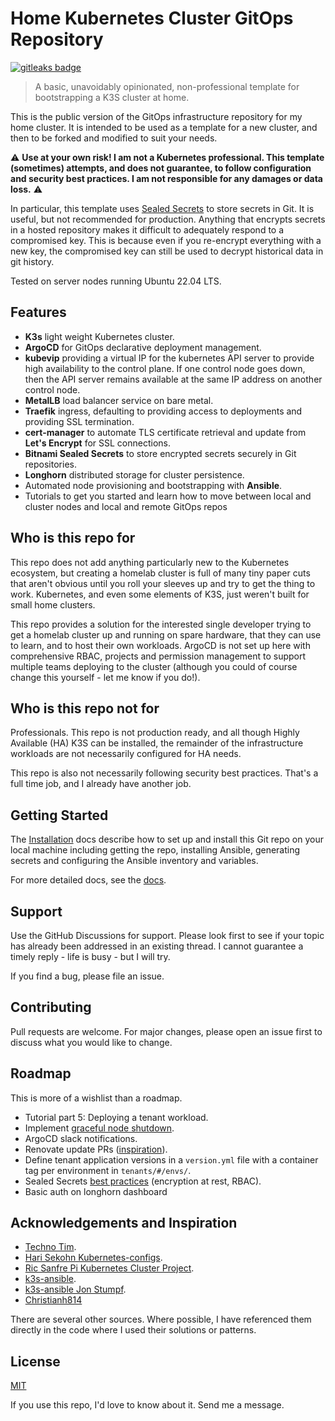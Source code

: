 # Home Kubernetes Cluster GitOps Repository

<p align="left">
  <p align="left">
	  <a href="https://github.com/gitleaks/gitleaks/">
        	<img alt="gitleaks badge" src="https://img.shields.io/badge/protected%20by-gitleaks-blue">
    	 </a>
  </p>
</p>

> A basic, unavoidably opinionated, non-professional template for bootstrapping a K3S cluster at home. 

This is the public version of the GitOps infrastructure repository for my home cluster. It is intended to be used as a template for a new cluster, and then to be forked and modified to suit your needs. 

:warning: **Use at your own risk! I am not a Kubernetes professional. This template (sometimes) attempts, and does not guarantee, to follow configuration and security best practices. I am not responsible for any damages or data loss.** :warning:

In particular, this template uses [Sealed Secrets](https://github.com/bitnami-labs/sealed-secrets) to store secrets in Git. It is useful, but not recommended for production. Anything that encrypts secrets in a hosted repository makes it difficult to adequately respond to a compromised key. This is because even if you re-encrypt everything with a new key, the compromised key can still be used to decrypt historical data in git history. 

Tested on server nodes running Ubuntu 22.04 LTS.

## Features

- **K3s** light weight Kubernetes cluster.
- **ArgoCD** for GitOps declarative deployment management.
- **kubevip** providing a virtual IP for the kubernetes API server to provide high availability to the control plane. If one control node goes down, then the API server remains available at the same IP address on another control node.
- **MetalLB** load balancer service on bare metal.
- **Traefik** ingress, defaulting to providing access to deployments and providing SSL termination.
- **cert-manager** to automate TLS certificate retrieval and update from **Let's Encrypt** for SSL connections.
- **Bitnami Sealed Secrets** to store encrypted secrets securely in Git repositories.
- **Longhorn** distributed storage for cluster persistence.
- Automated node provisioning and bootstrapping with **Ansible**.
- Tutorials to get you started and learn how to move between local and cluster nodes and local and remote GitOps repos


## Who is this repo for

This repo does not add anything particularly new to the Kubernetes ecosystem, but creating a homelab cluster is full of many tiny paper cuts that aren't obvious until you roll your sleeves up and try to get the thing to work. Kubernetes, and even some elements of K3S, just weren't built for small home clusters. 

This repo provides a solution for the interested single developer trying to get a homelab cluster up and running on spare hardware, that they can use to learn, and to host their own workloads. ArgoCD is not set up here with comprehensive RBAC, projects and permission management to support multiple teams deploying to the cluster (although you could of course change this yourself - let me know if you do!).


## Who is this repo not for

Professionals. This repo is not production ready, and all though Highly Available (HA) K3S can be installed, the remainder of the infrastructure workloads are not necessarily configured for HA needs. 

This repo is also not necessarily following security best practices. That's a full time job, and I already have another job.


## Getting Started

The [Installation](docs/howtos/installation.md) docs describe how to set up and install this Git repo on your local machine including getting the repo, installing Ansible, generating secrets and configuring the Ansible inventory and variables.

For more detailed docs, see the [docs](https://smp4.github.io/k3s-homelab-gitops/).

## Support

Use the GitHub Discussions for support. Please look first to see if your topic has already been addressed in an existing thread. I cannot guarantee a timely reply - life is busy - but I will try.

If you find a bug, please file an issue. 


## Contributing

Pull requests are welcome. For major changes, please open an issue first to discuss what you would like to change.

## Roadmap

This is more of a wishlist than a roadmap.

- Tutorial part 5: Deploying a tenant workload.
- Implement [graceful node shutdown](https://github.com/k3s-io/k3s/discussions/4319).
- ArgoCD slack notifications.
- Renovate update PRs ([inspiration](https://github.com/reefland/ansible-k3s-argocd-renovate)).
- Define tenant application versions in a `version.yml` file with a container tag per environment in `tenants/#/envs/`.
- Sealed Secrets [best practices](https://kubernetes.io/docs/concepts/configuration/secret/) (encryption at rest, RBAC).
- Basic auth on longhorn dashboard

## Acknowledgements and Inspiration

- [Techno Tim](https://github.com/techno-tim/k3s-ansible/tree/master).
- [Hari Sekohn Kubernetes-configs](https://github.com/HariSekhon/Kubernetes-configs/tree/master).
- [Ric Sanfre Pi Kubernetes Cluster Project](https://picluster.ricsanfre.com/).
- [k3s-ansible](https://github.com/k3s-io/k3s-ansible/).
- [k3s-ansible Jon Stumpf](https://github.com/jon-stumpf/k3s-ansible).
- [Christianh814](https://github.com/christianh814/example-kubernetes-go-repo)

There are several other sources. Where possible, I have referenced them directly in the code where I used their solutions or patterns.

## License

[MIT](https://choosealicense.com/licenses/mit/)

If you use this repo, I'd love to know about it. Send me a message.
